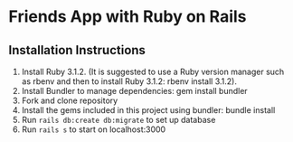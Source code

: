 # Friends App with Ruby on Rails

## Installation Instructions

 1. Install Ruby 3.1.2. (It is suggested to use a Ruby version manager such as rbenv and then to install Ruby 3.1.2: rbenv install 3.1.2).
 1. Install Bundler to manage dependencies: gem install bundler
 1. Fork and clone repository
 1. Install the gems included in this project using bundler: bundle install
 1. Run `rails db:create db:migrate` to set up database
 1. Run `rails s` to start on localhost:3000

